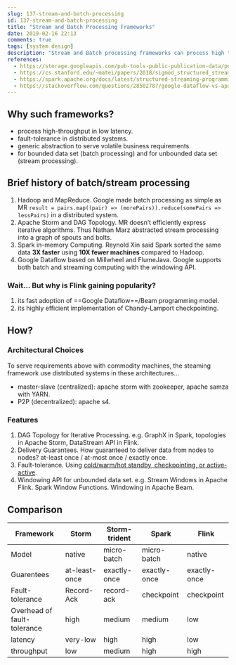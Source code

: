 ```yaml
---
slug: 137-stream-and-batch-processing
id: 137-stream-and-batch-processing
title: "Stream and Batch Processing Frameworks"
date: 2019-02-16 22:13
comments: true
tags: [system design]
description: "Stream and Batch processing frameworks can process high throughput at low latency. Why is Flink gaining popularity? And how to make an architectural choice among Storm, Storm-trident, Spark, and Flink?"
references:
  - https://storage.googleapis.com/pub-tools-public-publication-data/pdf/43864.pdf
  - https://cs.stanford.edu/~matei/papers/2018/sigmod_structured_streaming.pdf
  - https://spark.apache.org/docs/latest/structured-streaming-programming-guide.html
  - https://stackoverflow.com/questions/28502787/google-dataflow-vs-apache-storm
---
```


## Why such frameworks?

* process high-throughput in low latency.
* fault-tolerance in distributed systems.
* generic abstraction to serve volatile business requirements.
* for bounded data set (batch processing) and for unbounded data set (stream processing).


## Brief history of batch/stream processing

1. Hadoop and MapReduce. Google made batch processing as simple as MR `result = pairs.map((pair) => (morePairs)).reduce(somePairs => lessPairs)` in a distributed system.
2. Apache Storm and DAG Topology. MR doesn’t efficiently express iterative algorithms. Thus Nathan Marz abstracted stream processing into a graph of spouts and bolts.
3. Spark in-memory Computing. Reynold Xin said Spark sorted the same data **3X faster** using **10X fewer machines** compared to Hadoop.
4. Google Dataflow based on Millwheel and FlumeJava. Google supports both batch and streaming computing with the windowing API.


### Wait... But why is Flink gaining popularity?

1. its fast adoption of ==Google Dataflow==/Beam programming model.
2. its highly efficient implementation of Chandy-Lamport checkpointing.



## How?

### Architectural Choices

To serve requirements above with commodity machines, the steaming framework use distributed systems in these architectures...

* master-slave (centralized): apache storm with zookeeper, apache samza with YARN.
* P2P (decentralized): apache s4.


### Features

1. DAG Topology for Iterative Processing. e.g. GraphX in Spark, topologies in Apache Storm, DataStream API in Flink.
2. Delivery Guarantees. How guaranteed to deliver data from nodes to nodes? at-least once / at-most once / exactly once.
3. Fault-tolerance. Using [cold/warm/hot standby, checkpointing, or active-active](https://tianpan.co/notes/85-improving-availability-with-failover).
4. Windowing API for unbounded data set. e.g. Stream Windows in Apache Flink. Spark Window Functions. Windowing in Apache Beam.


## Comparison

| Framework                   | Storm         | Storm-trident | Spark        | Flink        |
| --------------------------- | ------------- | ------------- | ------------ | ------------ |
| Model                       | native        | micro-batch   | micro-batch  | native       |
| Guarentees                  | at-least-once | exactly-once  | exactly-once | exactly-once |
| Fault-tolerance             | Record-Ack    | record-ack    | checkpoint   | checkpoint   |
| Overhead of fault-tolerance | high          | medium        | medium       | low          |
| latency                     | very-low      | high          | high         | low          |
| throughput                  | low           | medium        | high         | high         |
